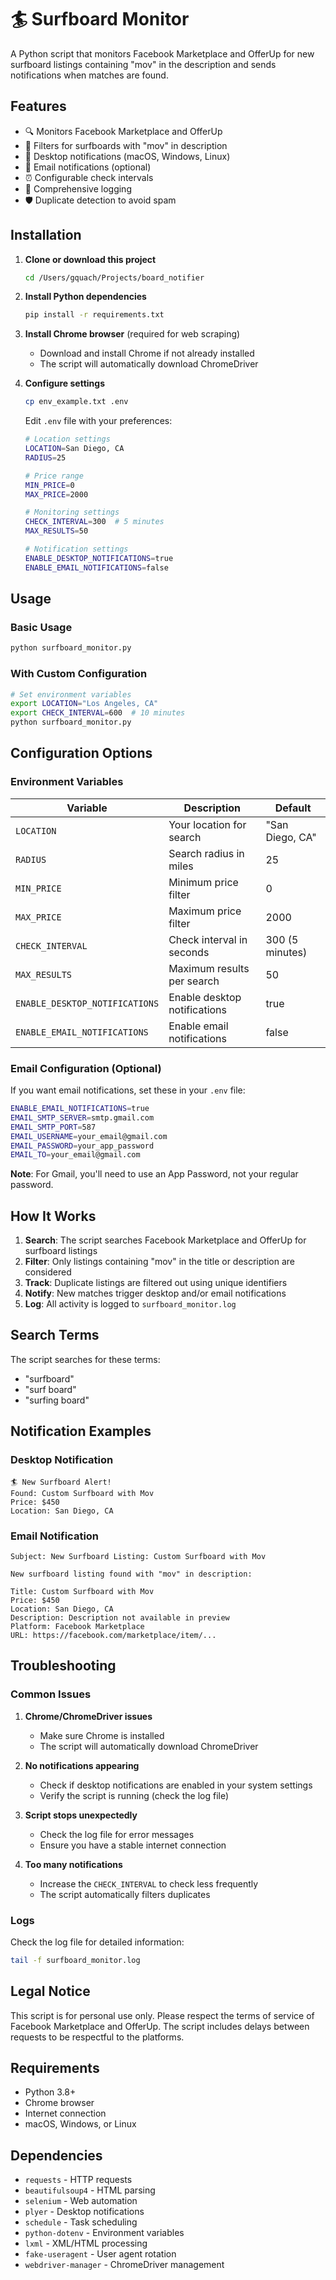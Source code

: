 # 🏄 Surfboard Monitor

A Python script that monitors Facebook Marketplace and OfferUp for new surfboard listings containing "mov" in the description and sends notifications when matches are found.

## Features

- 🔍 Monitors Facebook Marketplace and OfferUp
- 🎯 Filters for surfboards with "mov" in description
- 🔔 Desktop notifications (macOS, Windows, Linux)
- 📧 Email notifications (optional)
- ⏰ Configurable check intervals
- 📝 Comprehensive logging
- 🛡️ Duplicate detection to avoid spam

## Installation

1. **Clone or download this project**
   ```bash
   cd /Users/gquach/Projects/board_notifier
   ```

2. **Install Python dependencies**
   ```bash
   pip install -r requirements.txt
   ```

3. **Install Chrome browser** (required for web scraping)
   - Download and install Chrome if not already installed
   - The script will automatically download ChromeDriver

4. **Configure settings**
   ```bash
   cp env_example.txt .env
   ```
   Edit `.env` file with your preferences:
   ```bash
   # Location settings
   LOCATION=San Diego, CA
   RADIUS=25
   
   # Price range
   MIN_PRICE=0
   MAX_PRICE=2000
   
   # Monitoring settings
   CHECK_INTERVAL=300  # 5 minutes
   MAX_RESULTS=50
   
   # Notification settings
   ENABLE_DESKTOP_NOTIFICATIONS=true
   ENABLE_EMAIL_NOTIFICATIONS=false
   ```

## Usage

### Basic Usage
```bash
python surfboard_monitor.py
```

### With Custom Configuration
```bash
# Set environment variables
export LOCATION="Los Angeles, CA"
export CHECK_INTERVAL=600  # 10 minutes
python surfboard_monitor.py
```

## Configuration Options

### Environment Variables

| Variable | Description | Default |
|----------|-------------|---------|
| `LOCATION` | Your location for search | "San Diego, CA" |
| `RADIUS` | Search radius in miles | 25 |
| `MIN_PRICE` | Minimum price filter | 0 |
| `MAX_PRICE` | Maximum price filter | 2000 |
| `CHECK_INTERVAL` | Check interval in seconds | 300 (5 minutes) |
| `MAX_RESULTS` | Maximum results per search | 50 |
| `ENABLE_DESKTOP_NOTIFICATIONS` | Enable desktop notifications | true |
| `ENABLE_EMAIL_NOTIFICATIONS` | Enable email notifications | false |

### Email Configuration (Optional)

If you want email notifications, set these in your `.env` file:

```bash
ENABLE_EMAIL_NOTIFICATIONS=true
EMAIL_SMTP_SERVER=smtp.gmail.com
EMAIL_SMTP_PORT=587
EMAIL_USERNAME=your_email@gmail.com
EMAIL_PASSWORD=your_app_password
EMAIL_TO=your_email@gmail.com
```

**Note**: For Gmail, you'll need to use an App Password, not your regular password.

## How It Works

1. **Search**: The script searches Facebook Marketplace and OfferUp for surfboard listings
2. **Filter**: Only listings containing "mov" in the title or description are considered
3. **Track**: Duplicate listings are filtered out using unique identifiers
4. **Notify**: New matches trigger desktop and/or email notifications
5. **Log**: All activity is logged to `surfboard_monitor.log`

## Search Terms

The script searches for these terms:
- "surfboard"
- "surf board" 
- "surfing board"

## Notification Examples

### Desktop Notification
```
🏄 New Surfboard Alert!
Found: Custom Surfboard with Mov
Price: $450
Location: San Diego, CA
```

### Email Notification
```
Subject: New Surfboard Listing: Custom Surfboard with Mov

New surfboard listing found with "mov" in description:

Title: Custom Surfboard with Mov
Price: $450
Location: San Diego, CA
Description: Description not available in preview
Platform: Facebook Marketplace
URL: https://facebook.com/marketplace/item/...
```

## Troubleshooting

### Common Issues

1. **Chrome/ChromeDriver issues**
   - Make sure Chrome is installed
   - The script will automatically download ChromeDriver

2. **No notifications appearing**
   - Check if desktop notifications are enabled in your system settings
   - Verify the script is running (check the log file)

3. **Script stops unexpectedly**
   - Check the log file for error messages
   - Ensure you have a stable internet connection

4. **Too many notifications**
   - Increase the `CHECK_INTERVAL` to check less frequently
   - The script automatically filters duplicates

### Logs

Check the log file for detailed information:
```bash
tail -f surfboard_monitor.log
```

## Legal Notice

This script is for personal use only. Please respect the terms of service of Facebook Marketplace and OfferUp. The script includes delays between requests to be respectful to the platforms.

## Requirements

- Python 3.8+
- Chrome browser
- Internet connection
- macOS, Windows, or Linux

## Dependencies

- `requests` - HTTP requests
- `beautifulsoup4` - HTML parsing
- `selenium` - Web automation
- `plyer` - Desktop notifications
- `schedule` - Task scheduling
- `python-dotenv` - Environment variables
- `lxml` - XML/HTML processing
- `fake-useragent` - User agent rotation
- `webdriver-manager` - ChromeDriver management
